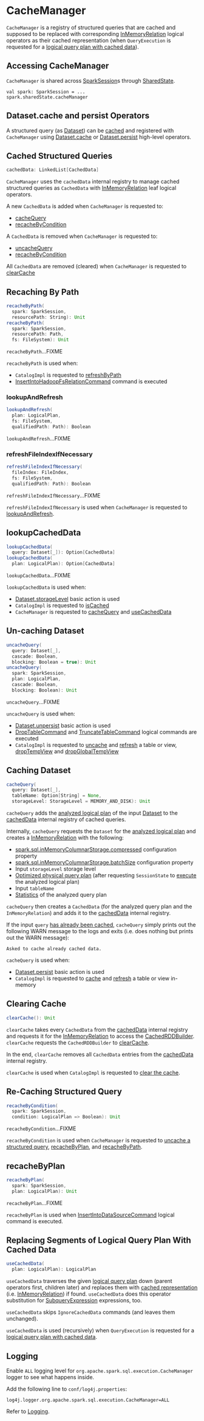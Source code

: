 # CacheManager

`CacheManager` is a registry of structured queries that are cached and supposed to be replaced with corresponding [InMemoryRelation](logical-operators/InMemoryRelation.md) logical operators as their cached representation (when `QueryExecution` is requested for a [logical query plan with cached data](QueryExecution.md#withCachedData)).

## Accessing CacheManager

`CacheManager` is shared across [SparkSession](SparkSession.md)s through [SharedState](SparkSession.md#sharedState).

```text
val spark: SparkSession = ...
spark.sharedState.cacheManager
```

## Dataset.cache and persist Operators

A structured query (as [Dataset](Dataset.md)) can be [cached](#cacheQuery) and registered with `CacheManager` using [Dataset.cache](spark-sql-caching-and-persistence.md#cache) or [Dataset.persist](spark-sql-caching-and-persistence.md#persist) high-level operators.

## <span id="cachedData"><span id="CachedData"> Cached Structured Queries

```scala
cachedData: LinkedList[CachedData]
```

`CacheManager` uses the `cachedData` internal registry to manage cached structured queries as `CachedData` with [InMemoryRelation](logical-operators/InMemoryRelation.md) leaf logical operators.

A new `CachedData` is added when `CacheManager` is requested to:

* [cacheQuery](#cacheQuery)
* [recacheByCondition](#recacheByCondition)

A `CachedData` is removed when `CacheManager` is requested to:

* [uncacheQuery](#uncacheQuery)
* [recacheByCondition](#recacheByCondition)

All `CachedData` are removed (cleared) when `CacheManager` is requested to [clearCache](#clearCache)

## <span id="recacheByPath"> Recaching By Path

```scala
recacheByPath(
  spark: SparkSession,
  resourcePath: String): Unit
recacheByPath(
  spark: SparkSession,
  resourcePath: Path,
  fs: FileSystem): Unit
```

`recacheByPath`...FIXME

`recacheByPath` is used when:

* `CatalogImpl` is requested to [refreshByPath](CatalogImpl.md#refreshByPath)
* [InsertIntoHadoopFsRelationCommand](logical-operators/InsertIntoHadoopFsRelationCommand.md) command is executed

### <span id="lookupAndRefresh"> lookupAndRefresh

```scala
lookupAndRefresh(
  plan: LogicalPlan,
  fs: FileSystem,
  qualifiedPath: Path): Boolean
```

`lookupAndRefresh`...FIXME

### <span id="refreshFileIndexIfNecessary"> refreshFileIndexIfNecessary

```scala
refreshFileIndexIfNecessary(
  fileIndex: FileIndex,
  fs: FileSystem,
  qualifiedPath: Path): Boolean
```

`refreshFileIndexIfNecessary`...FIXME

`refreshFileIndexIfNecessary` is used when `CacheManager` is requested to [lookupAndRefresh](#lookupAndRefresh).

## <span id="lookupCachedData"> lookupCachedData

```scala
lookupCachedData(
  query: Dataset[_]): Option[CachedData]
lookupCachedData(
  plan: LogicalPlan): Option[CachedData]
```

`lookupCachedData`...FIXME

`lookupCachedData` is used when:

* [Dataset.storageLevel](spark-sql-dataset-operators.md#storageLevel) basic action is used
* `CatalogImpl` is requested to [isCached](CatalogImpl.md#isCached)
* `CacheManager` is requested to [cacheQuery](#cacheQuery) and [useCachedData](#useCachedData)

## <span id="uncacheQuery"> Un-caching Dataset

```scala
uncacheQuery(
  query: Dataset[_],
  cascade: Boolean,
  blocking: Boolean = true): Unit
uncacheQuery(
  spark: SparkSession,
  plan: LogicalPlan,
  cascade: Boolean,
  blocking: Boolean): Unit
```

`uncacheQuery`...FIXME

`uncacheQuery` is used when:

* [Dataset.unpersist](spark-sql-dataset-operators.md#unpersist) basic action is used
* [DropTableCommand](logical-operators/DropTableCommand.md) and [TruncateTableCommand](logical-operators/TruncateTableCommand.md) logical commands are executed
* `CatalogImpl` is requested to [uncache](CatalogImpl.md#uncacheTable) and [refresh](CatalogImpl.md#refreshTable) a table or view, [dropTempView](CatalogImpl.md#dropTempView) and [dropGlobalTempView](CatalogImpl.md#dropGlobalTempView)

## <span id="cacheQuery"> Caching Dataset

```scala
cacheQuery(
  query: Dataset[_],
  tableName: Option[String] = None,
  storageLevel: StorageLevel = MEMORY_AND_DISK): Unit
```

`cacheQuery` adds the [analyzed logical plan](Dataset.md#logicalPlan) of the input [Dataset](Dataset.md) to the [cachedData](#cachedData) internal registry of cached queries.

Internally, `cacheQuery` requests the `Dataset` for the [analyzed logical plan](Dataset.md#logicalPlan) and creates a [InMemoryRelation](logical-operators/InMemoryRelation.md) with the following:

* [spark.sql.inMemoryColumnarStorage.compressed](spark-sql-properties.md#spark.sql.inMemoryColumnarStorage.compressed) configuration property
* [spark.sql.inMemoryColumnarStorage.batchSize](spark-sql-properties.md#spark.sql.inMemoryColumnarStorage.batchSize) configuration property
* Input `storageLevel` storage level
* [Optimized physical query plan](QueryExecution.md#executedPlan) (after requesting `SessionState` to [execute](SessionState.md#executePlan) the analyzed logical plan)
* Input `tableName`
* [Statistics](logical-operators/LogicalPlanStats.md#stats) of the analyzed query plan

`cacheQuery` then creates a `CachedData` (for the analyzed query plan and the `InMemoryRelation`) and adds it to the [cachedData](#cachedData) internal registry.

If the input `query` [has already been cached](#lookupCachedData), `cacheQuery` simply prints out the following WARN message to the logs and exits (i.e. does nothing but prints out the WARN message):

```text
Asked to cache already cached data.
```

`cacheQuery` is used when:

* [Dataset.persist](spark-sql-dataset-operators.md#persist) basic action is used
* `CatalogImpl` is requested to [cache](CatalogImpl.md#cacheTable) and [refresh](CatalogImpl.md#refreshTable) a table or view in-memory

## <span id="clearCache"> Clearing Cache

```scala
clearCache(): Unit
```

`clearCache` takes every `CachedData` from the [cachedData](#cachedData) internal registry and requests it for the [InMemoryRelation](#cachedRepresentation) to access the [CachedRDDBuilder](logical-operators/InMemoryRelation.md#cacheBuilder). `clearCache` requests the `CachedRDDBuilder` to [clearCache](spark-sql-CachedRDDBuilder.md#clearCache).

In the end, `clearCache` removes all `CachedData` entries from the [cachedData](#cachedData) internal registry.

`clearCache` is used when `CatalogImpl` is requested to [clear the cache](CatalogImpl.md#clearCache).

## <span id="recacheByCondition"> Re-Caching Structured Query

```scala
recacheByCondition(
  spark: SparkSession,
  condition: LogicalPlan => Boolean): Unit
```

`recacheByCondition`...FIXME

`recacheByCondition` is used when `CacheManager` is requested to [uncache a structured query](#uncacheQuery), [recacheByPlan](#recacheByPlan), and [recacheByPath](#recacheByPath).

## <span id="recacheByPlan"> recacheByPlan

```scala
recacheByPlan(
  spark: SparkSession,
  plan: LogicalPlan): Unit
```

`recacheByPlan`...FIXME

`recacheByPlan` is used when [InsertIntoDataSourceCommand](logical-operators/InsertIntoDataSourceCommand.md) logical command is executed.

## <span id="useCachedData"> Replacing Segments of Logical Query Plan With Cached Data

```scala
useCachedData(
  plan: LogicalPlan): LogicalPlan
```

`useCachedData` traverses the given [logical query plan](logical-operators/LogicalPlan.md) down (parent operators first, children later) and replaces them with [cached representation](#lookupCachedData) (i.e. [InMemoryRelation](logical-operators/InMemoryRelation.md)) if found. `useCachedData` does this operator substitution for [SubqueryExpression](expressions/SubqueryExpression.md) expressions, too.

`useCachedData` skips `IgnoreCachedData` commands (and leaves them unchanged).

`useCachedData` is used (recursively) when `QueryExecution` is requested for a [logical query plan with cached data](QueryExecution.md#withCachedData).

## Logging

Enable `ALL` logging level for `org.apache.spark.sql.execution.CacheManager` logger to see what happens inside.

Add the following line to `conf/log4j.properties`:

```text
log4j.logger.org.apache.spark.sql.execution.CacheManager=ALL
```

Refer to [Logging](spark-logging.md).
